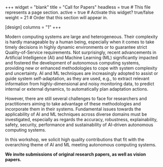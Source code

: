 +++
widget = "blank" 
title = "Call for Papers"
headless = true  # This file represents a page section.
active = true  # Activate this widget? true/false
weight = 21  # Order that this section will appear in.

[design]
columns = "1"
+++

Modern computing systems are large and heterogeneous. Their complexity is hardly manageable by a human being, especially when it comes to take timely decisions in highly dynamic environments or to guarantee strict Quality-of-Service requirements.  Not surprisingly, recent advancements in Artificial Intelligence (AI) and Machine Learning (ML) significantly impacted and fostered the development of autonomous computing systems, providing new or enhanced methodologies to cope with system complexity and uncertainty. AI and ML techniques are increasingly adopted to assist or guide system self-adaptation, as they are used, e.g., to extract relevant information from highly-dimensional and noisy monitoring data, to predict internal or external dynamics, to automatically plan adaptation actions. 

However, there are still several challenges to face for researchers and practitioners aiming to take advantage of these methodologies and incorporate them in their systems. Fundamental issues towards the applicability of AI and ML techniques across diverse domains must be investigated, especially as regards the accuracy, robustness, explainability, safety, security, performance and sustainability of AI-driven autonomous  computing systems. 

In this workshop, we solicit high quality contributions that fit with the overarching theme of AI and ML meeting autonomous computing systems. 

**We invite submissions of original research papers, as well as vision papers.**
